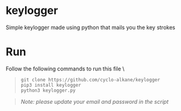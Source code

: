 # keylogger
Simple keylogger made using python that mails you the key strokes

# Run
Follow the following commands to run this file \
> `git clone https://github.com/cyclo-alkane/keylogger`\
> `pip3 install keylogger` \
> `python3 keylogger.py`

> *Note: please update your email and password in the script*
